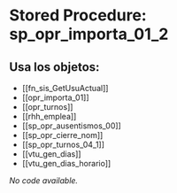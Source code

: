 # Stored Procedure: sp_opr_importa_01_2

## Usa los objetos:
- [[fn_sis_GetUsuActual]]
- [[opr_importa_01]]
- [[opr_turnos]]
- [[rhh_emplea]]
- [[sp_opr_ausentismos_00]]
- [[sp_opr_cierre_nom]]
- [[sp_opr_turnos_04_1]]
- [[vtu_gen_dias]]
- [[vtu_gen_dias_horario]]

*No code available.*
